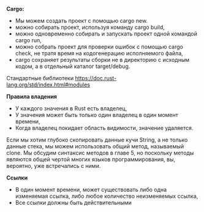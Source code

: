 **Cargo:**
- Мы можем создать проект с помощью cargo new.
- можно собирать проект, используя команду cargo build,
- можно одновременно собирать и запускать проект одной командой cargo run,
- можно собрать проект для проверки ошибок с помощью cargo check, не тратя время на кодогенерацию исполняемого файла,
- cargo сохраняет результаты сборки не в директорию с исходным кодом, а в отдельный каталог target/debug.

Стандартные библиотеки
https://doc.rust-lang.org/std/index.html#modules


**Правила владения**

- У каждого значения в Rust есть владелец,
- У значения может быть только один владелец в один момент времени,
- Когда владелец покидает область видимости, значение удаляется.

Если мы хотим глубоко скопировать данные кучи String, а не только данные стека, мы можем использовать общий метод, называемый clone. Мы обсудим синтаксис методов в главе 5, но поскольку методы являются общей чертой многих языков программирования, вы, вероятно, уже встречались с ними.


**Ссылки**
- В один момент времени, может существовать либо одна изменяемая ссылка, либо любое количество неизменяемых ссылка,
- Все ссылки должны быть действительными